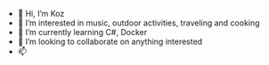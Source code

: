 - 👋 Hi, I’m Koz
- 👀 I’m interested in music, outdoor activities, traveling and cooking
- 🌱 I’m currently learning C#, Docker
- 💞️ I’m looking to collaborate on anything interested
- 📫 

<!---
LoneWolf-Koz/LoneWolf-Koz is a ✨ special ✨ repository because its `README.md` (this file) appears on your GitHub profile.
You can click the Preview link to take a look at your changes.
--->
